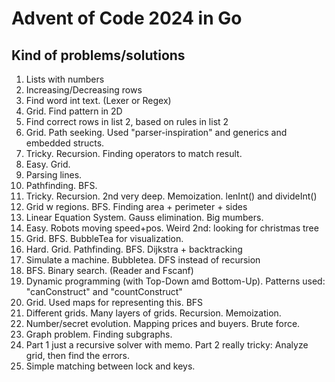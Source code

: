 # Advent of Code 2024 in Go

## Kind of problems/solutions
1. Lists with numbers
2. Increasing/Decreasing rows
3. Find word int text. (Lexer or Regex)
4. Grid. Find pattern in 2D
5. Find correct rows in list 2, based on rules in list 2
6. Grid. Path seeking. Used "parser-inspiration" and generics and embedded structs.
7. Tricky. Recursion. Finding operators to match result.
8. Easy. Grid. 
9. Parsing lines.
10. Pathfinding. BFS.
11. Tricky. Recursion. 2nd very deep. Memoization. lenInt() and divideInt()
12. Grid w regions. BFS. Finding area + perimeter + sides 
13. Linear Equation System. Gauss elimination. Big mumbers. 
14. Easy. Robots moving speed+pos. Weird 2nd: looking for christmas tree 
15. Grid. BFS. BubbleTea for visualization.
16. Hard. Grid. Pathfinding. BFS. Dijkstra + backtracking
17. Simulate a machine. Bubbletea. DFS instead of recursion
18. BFS. Binary search. (Reader and Fscanf)
19. Dynamic programming (with Top-Down amd Bottom-Up). Patterns used: "canConstruct" and "countConstruct"
20. Grid. Used maps for representing this. BFS
21. Different grids. Many layers of grids. Recursion. Memoization. 
22. Number/secret evolution. Mapping prices and buyers. Brute force.
23. Graph problem. Finding subgraphs.
24. Part 1 just a recursive solver with memo. Part 2 really tricky: Analyze grid, then find the errors.
25. Simple matching between lock and keys.
